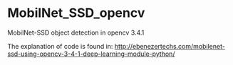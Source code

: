 # MobilNet_SSD_opencv
MobilNet-SSD object detection in opencv 3.4.1 

The explanation of code is found in:
http://ebenezertechs.com/mobilenet-ssd-using-opencv-3-4-1-deep-learning-module-python/

